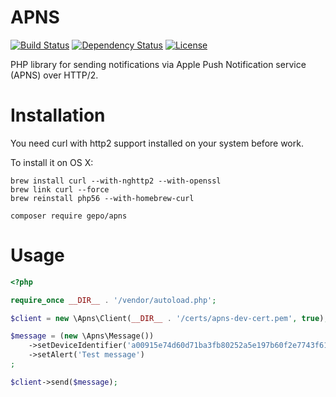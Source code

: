 # APNS

[![Build Status](https://travis-ci.org/gepo/apns.svg?branch=master)](https://travis-ci.org/gepo/apns)
[![Dependency Status](https://www.versioneye.com/user/projects/57891926c3d40f003caa3071/badge.svg)](https://www.versioneye.com/user/projects/57891926c3d40f003caa3071)
[![License](https://img.shields.io/badge/license-MIT-blue.svg)](https://github.com/gepo/apns/blob/master/LICENSE)

PHP library for sending notifications via Apple Push Notification service (APNS) over HTTP/2.

# Installation

You need curl with http2 support installed on your system before work.

To install it on OS X:
```
brew install curl --with-nghttp2 --with-openssl
brew link curl --force
brew reinstall php56 --with-homebrew-curl
```

 
```
composer require gepo/apns
```

# Usage

```php
<?php

require_once __DIR__ . '/vendor/autoload.php';

$client = new \Apns\Client(__DIR__ . '/certs/apns-dev-cert.pem', true);

$message = (new \Apns\Message())
    ->setDeviceIdentifier('a00915e74d60d71ba3fb80252a5e197b60f2e7743f61b4411c713e9aabd2854f')
    ->setAlert('Test message')
;

$client->send($message);
```